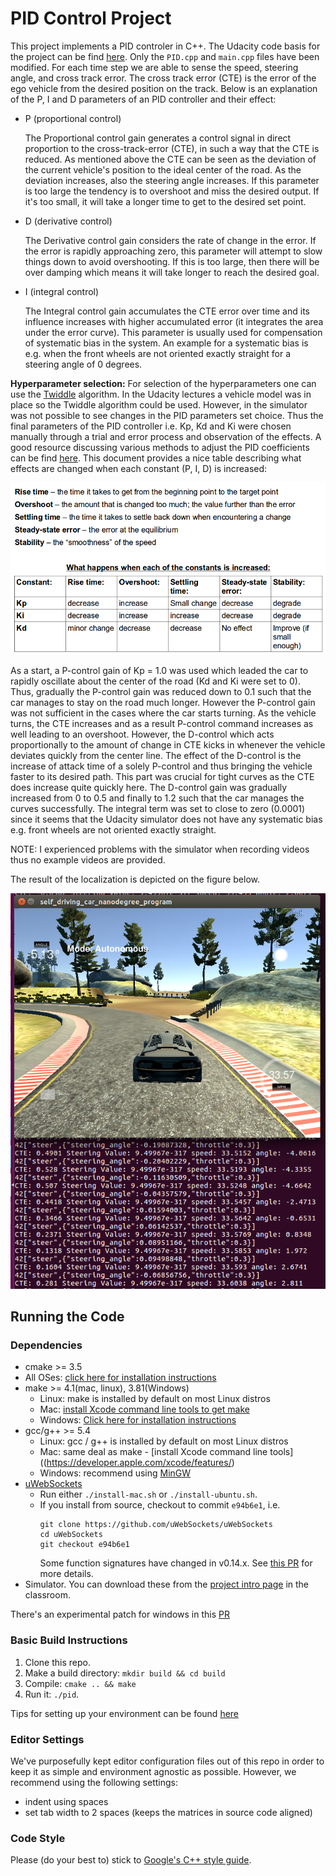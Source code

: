 # PID Control Project

[//]: # (Image References)
[image0]: ./docs/PID.png
[image1]: ./docs/PID_parameter_tuning.png

This project implements a PID controler in C++. The Udacity code basis for the project can be find [here](https://github.com/udacity/CarND-PID-Control-Project). Only the `PID.cpp` and `main.cpp` files have been modified. For each time step we are able to sense the speed, steering angle, and cross track error. The cross track error (CTE) is the error of the ego vehicle from the desired position on the track. Below is an explanation of the P, I and D parameters of an PID controller and their effect:

* P (proportional control)

    The Proportional control gain generates a control signal in direct proportion to the cross-track-error (CTE), in such a way that the CTE is reduced. As mentioned above the CTE can be seen as the deviation of the current vehicle's position to the ideal center of the road. As the deviation increases, also the steering angle increases. If this parameter is too large the tendency is to overshoot and miss the desired output. If it's too small, it will take a longer time to get to the desired set point. 

* D (derivative control)

    The Derivative control gain considers the rate of change in the error. If the error is rapidly approaching zero, this parameter will attempt to slow things down to avoid overshooting. If this is too large, then there will be over damping which means it will take longer to reach the desired goal. 

* I (integral control)

    The Integral control gain accumulates the CTE error over time and its influence increases with higher accumulated error (it integrates the area under the error curve). This parameter is usually used for compensation of systematic bias in the system. An example for a systematic bias is e.g. when the front wheels are not oriented exactly straight for a steering angle of 0 degrees. 

**Hyperparameter selection:** For selection of the hyperparameters one can use the [Twiddle](https://martin-thoma.com/twiddle/) algorithm. In the Udacity lectures a vehicle model was in place so the Twiddle algorithm could be used. However, in the simulator was not possible to see changes in the PID parameters set choice. Thus the final  parameters of the PID controller i.e. Kp, Kd and Ki were chosen manually through a trial and error process and observation of the effects. A good resource discussing various methods to adjust the PID coefficients can be find [here](https://udacity-reviews-uploads.s3.amazonaws.com/_attachments/41330/1493863065/pid_control_document.pdf). This document provides a nice table describing what effects are 
changed when each constant (P, I, D) is increased:

![alt text][image1]

As a start, a P-control gain of Kp = 1.0 was used which leaded the car to rapidly oscillate about the center of the road (Kd and Ki were set to 0). Thus, gradually the P-control gain was reduced down to 0.1 such that the car manages to stay on the road much longer. However the P-control gain was not sufficient in the cases where the car starts turning. As the vehicle turns, the CTE increases and as a result P-control command increases as well leading to an overshoot. However, the D-control which acts proportionally to the amount of change in CTE kicks in whenever the vehicle deviates quickly from the center line. The effect of the D-control is the increase of attack time of a solely P-control and thus bringing the vehicle faster to its desired path. This part was crucial for tight curves as the CTE does increase quite quickly here. The D-control gain was gradually increased from 0 to 0.5 and finally to 1.2 such that the car manages the curves successfully. The integral term was set to close to zero (0.0001) since it seems that the Udacity simulator does not have any systematic bias e.g. front wheels are not oriented exactly straight. 


NOTE: I experienced problems with the simulator when recording videos thus no example videos are provided.

The result of the localization is depicted on the figure below.

![alt text][image0]

## Running the Code

### Dependencies

* cmake >= 3.5
 * All OSes: [click here for installation instructions](https://cmake.org/install/)
* make >= 4.1(mac, linux), 3.81(Windows)
  * Linux: make is installed by default on most Linux distros
  * Mac: [install Xcode command line tools to get make](https://developer.apple.com/xcode/features/)
  * Windows: [Click here for installation instructions](http://gnuwin32.sourceforge.net/packages/make.htm)
* gcc/g++ >= 5.4
  * Linux: gcc / g++ is installed by default on most Linux distros
  * Mac: same deal as make - [install Xcode command line tools]((https://developer.apple.com/xcode/features/)
  * Windows: recommend using [MinGW](http://www.mingw.org/)
* [uWebSockets](https://github.com/uWebSockets/uWebSockets)
  * Run either `./install-mac.sh` or `./install-ubuntu.sh`.
  * If you install from source, checkout to commit `e94b6e1`, i.e.
    ```
    git clone https://github.com/uWebSockets/uWebSockets 
    cd uWebSockets
    git checkout e94b6e1
    ```
    Some function signatures have changed in v0.14.x. See [this PR](https://github.com/udacity/CarND-MPC-Project/pull/3) for more details.
* Simulator. You can download these from the [project intro page](https://github.com/udacity/self-driving-car-sim/releases) in the classroom.

There's an experimental patch for windows in this [PR](https://github.com/udacity/CarND-PID-Control-Project/pull/3)

### Basic Build Instructions

1. Clone this repo.
2. Make a build directory: `mkdir build && cd build`
3. Compile: `cmake .. && make`
4. Run it: `./pid`. 

Tips for setting up your environment can be found [here](https://classroom.udacity.com/nanodegrees/nd013/parts/40f38239-66b6-46ec-ae68-03afd8a601c8/modules/0949fca6-b379-42af-a919-ee50aa304e6a/lessons/f758c44c-5e40-4e01-93b5-1a82aa4e044f/concepts/23d376c7-0195-4276-bdf0-e02f1f3c665d)

### Editor Settings

We've purposefully kept editor configuration files out of this repo in order to
keep it as simple and environment agnostic as possible. However, we recommend
using the following settings:

* indent using spaces
* set tab width to 2 spaces (keeps the matrices in source code aligned)

### Code Style

Please (do your best to) stick to [Google's C++ style guide](https://google.github.io/styleguide/cppguide.html).



